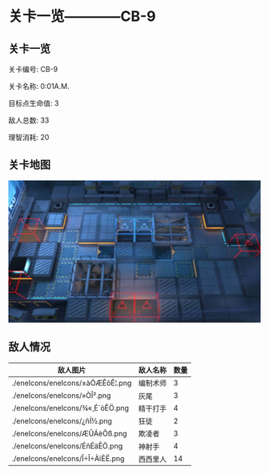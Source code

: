 # 关卡一览————CB-9


## 关卡一览

关卡编号: CB-9

关卡名称: 0:01A.M.

目标点生命值: 3

敌人总数: 33

理智消耗: 20


## 关卡地图
![CB-9](./oprMap/CB-9.png)

## 敌人情况

| 敌人图片 | 敌人名称 | 数量  |
|---------|-----|-----|
| ./eneIcons/eneIcons/±àÖÆÊõÊ¦.png| 编制术师  |   3  |
| ./eneIcons/eneIcons/»ÒÎ².png| 灰尾  |   3  |
| ./eneIcons/eneIcons/¾«¸É´òÊÖ.png| 精干打手  |   4  |
| ./eneIcons/eneIcons/¿ñÍ½.png| 狂徒  |   2  |
| ./eneIcons/eneIcons/ÆÛÁèÕß.png| 欺凌者  |   3  |
| ./eneIcons/eneIcons/ÉñÉäÊÖ.png| 神射手  |   4  |
| ./eneIcons/eneIcons/Î÷Î÷ÀïÈË.png| 西西里人  |   14  |
